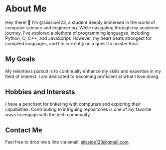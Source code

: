 # About Me

Hey there! 👋 I'm @siissioe123, a student deeply immersed in the world of computer science and engineering. While navigating through my academic journey, I've explored a plethora of programming languages, including Python, C, C++, and JavaScript. However, my heart beats strongest for compiled languages, and I'm currently on a quest to master Rust.

## My Goals

My relentless pursuit is to continually enhance my skills and expertise in my field of interest. I am dedicated to becoming proficient at what I love doing.

## Hobbies and Interests

I have a penchant for tinkering with computers and exploring their capabilities. Contributing to intriguing repositories is one of my favorite ways to engage with the tech community.

## Contact Me

Feel free to drop me a line via email: [siissioe123@gmail.com](mailto:siissioe123@gmail.com).
